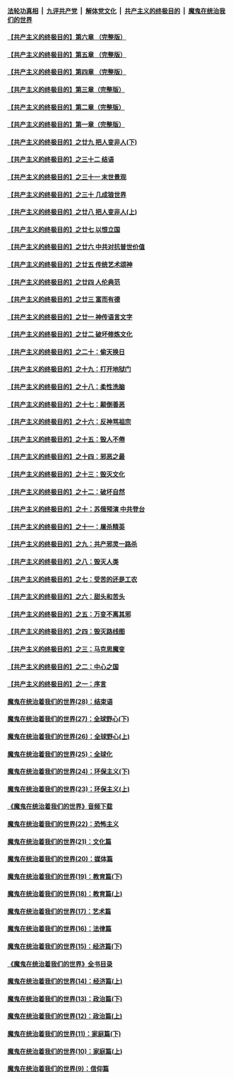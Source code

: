 ####  [法轮功真相](../../../../basic/blob/master/README.md?t=04051831) &nbsp;|&nbsp; [九评共产党](../../../../9ping.md/blob/master/README.md?t=04051831) &nbsp;|&nbsp; [解体党文化](../../../../jtdwh.md/blob/master/README.md?t=04051831)  &nbsp;|&nbsp; [共产主义的终极目的](../../../../gczydzjmd.md/blob/master/README.md?t=04051831) &nbsp;|&nbsp; [魔鬼在统治我们的世界](../../../../mgztzwmdsj.md/blob/master/README.md?t=04051831) 

#### [【共产主义的终极目的】第六章 （完整版）](../pages/nsc422/n11428913.md?t=04051831) 

#### [【共产主义的终极目的】第五章 （完整版）](../pages/nsc422/n11428912.md?t=04051831) 

#### [【共产主义的终极目的】第四章 （完整版）](../pages/nsc422/n11428907.md?t=04051831) 

#### [【共产主义的终极目的】第三章（完整版）](../pages/nsc422/n11428848.md?t=04051831) 

#### [【共产主义的终极目的】第二章（完整版）](../pages/nsc422/n11428831.md?t=04051831) 

#### [【共产主义的终极目的】第一章（完整版）](../pages/nsc422/n11417651.md?t=04051831) 

#### [【共产主义的终极目的】之廿九 把人变非人(下)](../pages/nsc422/n11344140.md?t=04051831) 

#### [【共产主义的终极目的】之三十二 结语](../pages/nsc422/n11360535.md?t=04051831) 

#### [【共产主义的终极目的】之三十一 末世景观](../pages/nsc422/n11351129.md?t=04051831) 

#### [【共产主义的终极目的】之三十 几成狼世界](../pages/nsc422/n11348280.md?t=04051831) 

#### [【共产主义的终极目的】之廿八 把人变非人(上)](../pages/nsc422/n11340492.md?t=04051831) 

#### [【共产主义的终极目的】之廿七 以恨立国](../pages/nsc422/n11336944.md?t=04051831) 

#### [【共产主义的终极目的】之廿六 中共对抗普世价值](../pages/nsc422/n11324785.md?t=04051831) 

#### [【共产主义的终极目的】之廿五 传统艺术颂神](../pages/nsc422/n11296396.md?t=04051831) 

#### [【共产主义的终极目的】之廿四 人伦典范](../pages/nsc422/n11296397.md?t=04051831) 

#### [【共产主义的终极目的】之廿三 富而有德](../pages/nsc422/n11283598.md?t=04051831) 

#### [【共产主义的终极目的】之廿一 神传语言文字](../pages/nsc422/n11263265.md?t=04051831) 

#### [【共产主义的终极目的】之廿二 破坏修炼文化](../pages/nsc422/n11245728.md?t=04051831) 

#### [【共产主义的终极目的】之二十：偷天换日](../pages/nsc422/n11238846.md?t=04051831) 

#### [【共产主义的终极目的】之十九：打开地狱门](../pages/nsc422/n11206376.md?t=04051831) 

#### [【共产主义的终极目的】之十八：柔性洗脑](../pages/nsc422/n11199994.md?t=04051831) 

#### [【共产主义的终极目的】之十七：颠倒善恶](../pages/nsc422/n11179782.md?t=04051831) 

#### [【共产主义的终极目的】之十六：反神骂祖宗](../pages/nsc422/n11166798.md?t=04051831) 

#### [【共产主义的终极目的】之十五：毁人不倦](../pages/nsc422/n11166792.md?t=04051831) 

#### [【共产主义的终极目的】之十四：邪恶之最](../pages/nsc422/n11150249.md?t=04051831) 

#### [【共产主义的终极目的】之十三：毁灭文化](../pages/nsc422/n11135227.md?t=04051831) 

#### [【共产主义的终极目的】之十二：破坏自然](../pages/nsc422/n11135214.md?t=04051831) 

#### [【共产主义的终极目的】之十：苏俄预演 中共登台](../pages/nsc422/n11118424.md?t=04051831) 

#### [【共产主义的终极目的】之十一：屠杀精英](../pages/nsc422/n11118442.md?t=04051831) 

#### [【共产主义的终极目的】之九：共产邪灵一路杀](../pages/nsc422/n11114139.md?t=04051831) 

#### [【共产主义的终极目的】之八：毁灭人类](../pages/nsc422/n11108503.md?t=04051831) 

#### [【共产主义的终极目的】之七：受苦的还是工农](../pages/nsc422/n11101809.md?t=04051831) 

#### [【共产主义的终极目的】之六：甜头和苦头](../pages/nsc422/n11096971.md?t=04051831) 

#### [【共产主义的终极目的】之五：万变不离其邪](../pages/nsc422/n11091285.md?t=04051831) 

#### [【共产主义的终极目的】之四：毁灭路线图](../pages/nsc422/n11086284.md?t=04051831) 

#### [【共产主义的终极目的】之三：马克思魔变](../pages/nsc422/n11061941.md?t=04051831) 

#### [【共产主义的终极目的】之二：中心之国](../pages/nsc422/n11047728.md?t=04051831) 

#### [【共产主义的终极目的】之一：序言](../pages/nsc422/n11086077.md?t=04051831) 

#### [魔鬼在统治着我们的世界(28)：结束语](../pages/nsc422/n10936246.md?t=04051831) 

#### [魔鬼在统治着我们的世界(27)：全球野心(下)](../pages/nsc422/n10928319.md?t=04051831) 

#### [魔鬼在统治着我们的世界(26)：全球野心(上)](../pages/nsc422/n10900318.md?t=04051831) 

#### [魔鬼在统治着我们的世界(25)：全球化](../pages/nsc422/n10788205.md?t=04051831) 

#### [魔鬼在统治着我们的世界(24)：环保主义(下)](../pages/nsc422/n10695307.md?t=04051831) 

#### [魔鬼在统治着我们的世界(23)：环保主义(上)](../pages/nsc422/n10688613.md?t=04051831) 

#### [《魔鬼在统治着我们的世界》音频下载](../pages/nsc422/n10635553.md?t=04051831) 

#### [魔鬼在统治着我们的世界(22)：恐怖主义](../pages/nsc422/n10614727.md?t=04051831) 

#### [魔鬼在统治着我们的世界(21)：文化篇](../pages/nsc422/n10597706.md?t=04051831) 

#### [魔鬼在统治着我们的世界(20)：媒体篇](../pages/nsc422/n10586579.md?t=04051831) 

#### [魔鬼在统治着我们的世界(19)：教育篇(下)](../pages/nsc422/n10564808.md?t=04051831) 

#### [魔鬼在统治着我们的世界(18)：教育篇(上)](../pages/nsc422/n10526970.md?t=04051831) 

#### [魔鬼在统治着我们的世界(17)：艺术篇](../pages/nsc422/n10499093.md?t=04051831) 

#### [魔鬼在统治着我们的世界(16)：法律篇](../pages/nsc422/n10485969.md?t=04051831) 

#### [魔鬼在统治着我们的世界(15)：经济篇(下)](../pages/nsc422/n10469975.md?t=04051831) 

#### [《魔鬼在统治着我们的世界》全书目录](../pages/nsc422/n10464261.md?t=04051831) 

#### [魔鬼在统治着我们的世界(14)：经济篇(上)](../pages/nsc422/n10457370.md?t=04051831) 

#### [魔鬼在统治着我们的世界(13)：政治篇(下)](../pages/nsc422/n10448270.md?t=04051831) 

#### [魔鬼在统治着我们的世界(12)：政治篇(上)](../pages/nsc422/n10444576.md?t=04051831) 

#### [魔鬼在统治着我们的世界(11)：家庭篇(下)](../pages/nsc422/n10440961.md?t=04051831) 

#### [魔鬼在统治着我们的世界(10)：家庭篇(上)](../pages/nsc422/n10435448.md?t=04051831) 

#### [魔鬼在统治着我们的世界(9)：信仰篇](../pages/nsc422/n10432159.md?t=04051831) 

